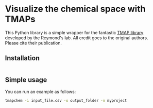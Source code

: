 # Visualize the chemical space with TMAPs

This Python library is a simple wrapper for the fantastic [TMAP library](https://github.com/reymond-group/tmap) developed by the Reymond's lab. All credit goes to the original authors. Please cite their publication.

## Installation

```bash

```

## Simple usage

You can run an example as follows:

```bash
tmapchem -i input_file.csv -o output_folder -n myproject
```
